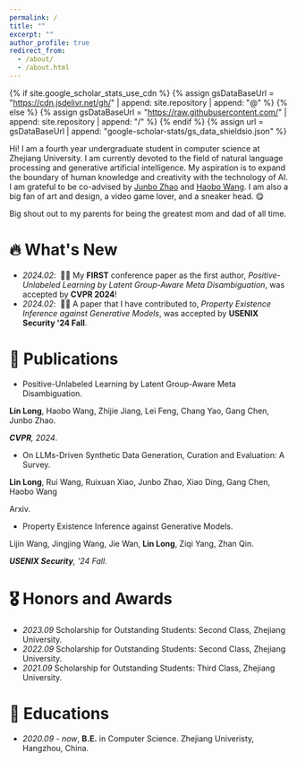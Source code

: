 ```yaml
---
permalink: /
title: ""
excerpt: ""
author_profile: true
redirect_from: 
  - /about/
  - /about.html
---
```


{% if site.google_scholar_stats_use_cdn %}
{% assign gsDataBaseUrl = "https://cdn.jsdelivr.net/gh/" | append: site.repository | append: "@" %}
{% else %}
{% assign gsDataBaseUrl = "https://raw.githubusercontent.com/" | append: site.repository | append: "/" %}
{% endif %}
{% assign url = gsDataBaseUrl | append: "google-scholar-stats/gs_data_shieldsio.json" %}

<span class='anchor' id='about-me'></span>

Hi! I am a fourth year undergraduate student in computer science at Zhejiang University. I am currently devoted to the field of natural language processing and generative artificial intelligence. My aspiration is to expand the boundary of human knowledge and creativity with the technology of AI. I am grateful to be co-advised by [Junbo Zhao](http://jakezhao.net/) and [Haobo Wang](https://hbzju.github.io/). I am also a big fan of art and design, a video game lover, and a sneaker head. 😋

Big shout out to my parents for being the greatest mom and dad of all time.


# 🔥 What's New
- *2024.02*: &nbsp;🎉🎉 My **FIRST** conference paper as the first author, *Positive-Unlabeled Learning by Latent Group-Aware Meta Disambiguation*, was accepted by **CVPR 2024**! 
- *2024.02*: &nbsp;🎉🎉 A paper that I have contributed to, *Property Existence Inference against Generative Models*, was accepted by **USENIX Security '24 Fall**. 

# 📝 Publications 

<!-- <div class='paper-box'><div class='paper-box-image'><div><div class="badge">CVPR 2016</div><img src='images/500x300.png' alt="sym" width="100%"></div></div>
<div class='paper-box-text' markdown="1">

[Deep Residual Learning for Image Recognition](https://openaccess.thecvf.com/content_cvpr_2016/papers/He_Deep_Residual_Learning_CVPR_2016_paper.pdf)

**Kaiming He**, Xiangyu Zhang, Shaoqing Ren, Jian Sun

[**Project**](https://scholar.google.com/citations?view_op=view_citation&hl=zh-CN&user=DhtAFkwAAAAJ&citation_for_view=DhtAFkwAAAAJ:ALROH1vI_8AC) <strong><span class='show_paper_citations' data='DhtAFkwAAAAJ:ALROH1vI_8AC'></span></strong>
- Lorem ipsum dolor sit amet, consectetur adipiscing elit. Vivamus ornare aliquet ipsum, ac tempus justo dapibus sit amet. 
</div>
</div>

- [Lorem ipsum dolor sit amet, consectetur adipiscing elit. Vivamus ornare aliquet ipsum, ac tempus justo dapibus sit amet](https://github.com), A, B, C, **CVPR 2020** -->

- Positive-Unlabeled Learning by Latent Group-Aware Meta Disambiguation.

**Lin Long**, Haobo Wang, Zhijie Jiang, Lei Feng, Chang Yao, Gang Chen, Junbo Zhao.

***CVPR**, 2024*.

- On LLMs-Driven Synthetic Data Generation, Curation and Evaluation: A Survey.

**Lin Long**, Rui Wang, Ruixuan Xiao, Junbo Zhao, Xiao Ding, Gang Chen, Haobo Wang

Arxiv.

- Property Existence Inference against Generative Models.

Lijin Wang, Jingjing Wang, Jie Wan, **Lin Long**, Ziqi Yang, Zhan Qin.

***USENIX Security**, '24 Fall*.

# 🎖 Honors and Awards
- *2023.09* Scholarship for Outstanding Students: Second Class, Zhejiang University. 
- *2022.09* Scholarship for Outstanding Students: Second Class, Zhejiang University.  
- *2021.09* Scholarship for Outstanding Students: Third Class, Zhejiang University.  

# 📖 Educations
- *2020.09 - now*, **B.E.** in Computer Science. Zhejiang Univeristy, Hangzhou, China. 

<!-- # 💬 Invited Talks
- *2021.06*, Lorem ipsum dolor sit amet, consectetur adipiscing elit. Vivamus ornare aliquet ipsum, ac tempus justo dapibus sit amet. 
- *2021.03*, Lorem ipsum dolor sit amet, consectetur adipiscing elit. Vivamus ornare aliquet ipsum, ac tempus justo dapibus sit amet.  \| [\[video\]](https://github.com/)

# 💻 Internships
- *2019.05 - 2020.02*, [Lorem](https://github.com/), China. -->